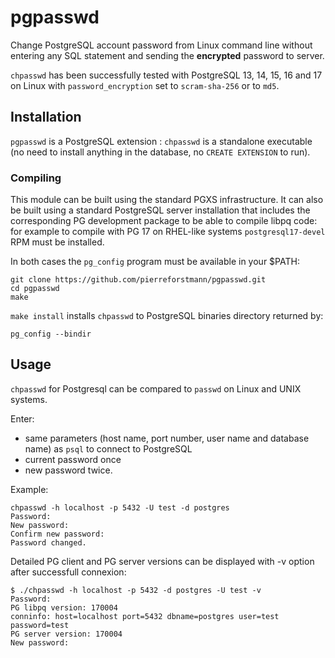 # pgpasswd
Change PostgreSQL account password from Linux command line without entering any SQL statement and sending the **encrypted** password to server.<br>

`chpasswd`  has been successfully tested with PostgreSQL 13, 14, 15, 16 and 17 on Linux with `password_encryption` set to `scram-sha-256` or to `md5`. <br>
## Installation

`pgpasswd` is a PostgreSQL extension :  `chpasswd` is a standalone executable (no need to install anything in the database, no `CREATE EXTENSION` to run).

### Compiling

This module can be built using the standard PGXS infrastructure. 
It can also be built using a standard PostgreSQL server installation that includes the corresponding PG development package to be able to compile libpq code:
for example to compile with PG 17 on RHEL-like systems `postgresql17-devel` RPM must be installed.

In both cases the `pg_config` program must be available in your $PATH:

```
git clone https://github.com/pierreforstmann/pgpasswd.git 
cd pgpasswd
make 
```

`make install` installs `chpasswd` to PostgreSQL binaries directory returned by:
```
pg_config --bindir
```

## Usage

`chpasswd` for Postgresql can be compared to `passwd` on Linux and UNIX systems.

Enter:
* same parameters (host name, port number, user name and database name) as `psql` to connect to PostgreSQL 
* current password once
* new password twice.

Example:

``` 
chpasswd -h localhost -p 5432 -U test -d postgres
Password:
New password:
Confirm new password:
Password changed.
```

Detailed PG client and PG server versions can be displayed with -v option after successfull connexion:
```
$ ./chpasswd -h localhost -p 5432 -d postgres -U test -v
Password:
PG libpq version: 170004
conninfo: host=localhost port=5432 dbname=postgres user=test password=test  
PG server version: 170004
New password:
```
